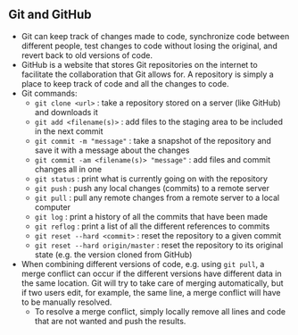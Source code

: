 ## Git and GitHub

-   Git can keep track of changes made to code, synchronize code between different people, test changes to code without losing the original, and revert back to old versions of code.
-   GitHub is a website that stores Git repositories on the internet to facilitate the collaboration that Git allows for. A repository is simply a place to keep track of code and all the changes to code.
-   Git commands:
    -   `git clone <url>`  : take a repository stored on a server (like GitHub) and downloads it
    -   `git add <filename(s)>`  : add files to the staging area to be included in the next commit
    -   `git commit -m "message"`  : take a snapshot of the repository and save it with a message about the changes
    -   `git commit -am <filename(s)> "message"`  : add files and commit changes all in one
    -   `git status`  : print what is currently going on with the repository
    -   `git push`  : push any local changes (commits) to a remote server
    -   `git pull`  : pull any remote changes from a remote server to a local computer
    -   `git log`  : print a history of all the commits that have been made
    -   `git reflog`  : print a list of all the different references to commits
    -   `git reset --hard <commit>`  : reset the repository to a given commit
    -   `git reset --hard origin/master`  : reset the repository to its original state (e.g. the version cloned from GitHub)
-   When combining different versions of code, e.g. using  `git pull`, a merge conflict can occur if the different versions have different data in the same location. Git will try to take care of merging automatically, but if two users edit, for example, the same line, a merge conflict will have to be manually resolved.
    -   To resolve a merge conflict, simply locally remove all lines and code that are not wanted and push the results.